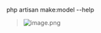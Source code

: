 php artisan make:model --help

> ![image.png](https://upload-images.jianshu.io/upload_images/71414-8867951198a7a52f.png?imageMogr2/auto-orient/strip%7CimageView2/2/w/1240)
